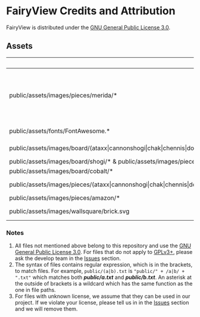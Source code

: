# FairyView Credits and Attribution

FairyView is distributed under the [GNU General Public License 3.0](LICENSE).

## Assets

Files | Source | Author | License | Notes
--- | --- | --- | --- | ---
public/assets/images/pieces/merida/* | The [lila](https://github.com/ornicar/lila/tree/master/public/piece/merida) repository, the [pychess-variants](https://github.com/gbtami/pychess-variants/tree/master/static/images/pieces/merida) repository, [ffish-test](https://github.com/thearst3rd/ffish-test) | Armando Hernandez Marroquin | [GPLv2+], see [lila's COPYING.md](https://github.com/ornicar/lila/blob/master/COPYING.md) |
public/assets/fonts/FontAwesome.* | [Font Awesome](https://github.com/FortAwesome/Font-Awesome) | [fontawesome.com](https://fontawesome.com) | See [LICENSE](https://fontawesome.dashgame.com/#license) | Version 4.7.0
public/assets/images/board/(ataxx\|cannonshogi\|chak\|chennis\|dobutsu\|gorogoro\|ic\|janggi\|makruk\|minishogi\|minixiangqi\|sittuyin\|torishogi\|xiangqi)/* | [pychess-variants](https://github.com/gbtami/pychess-variants) | pychess-variants contributors (???) | [GPLv3+] |
public/assets/images/board/shogi/* & public/assets/images/pieces/shogi/* | [Lishogi](https://lishogi.org) | (Unknown) | (Unknown) |
public/assets/images/board/cobalt/* | [dpldgr](https://github.com/dpldgr) | [dpldgr](https://github.com/dpldgr) | [GPLv3+] |
public/assets/images/pieces/(ataxx\|cannonshogi\|chak\|chennis\|dobutsu\|empire\|janggi\|khans\|kyoto\|makruk\|mansindam\|orda\|ordamirror\|ordavsempire\|seirawan\|shinobi\|shinobiplus\|sittuyin\|spartan\|synochess\|torishogi\|xiangqi)/* | [pychess-variants](https://github.com/gbtami/pychess-variants) | pychess-variants contributors (???) | [GPLv3+] |
public/assets/images/pieces/amazon/* | [dpldgr](https://github.com/dpldgr) | [dpldgr](https://github.com/dpldgr) | [GPLv3+] |
public/assets/images/wallsquare/brick.svg | [pychess-variants](https://github.com/gbtami/pychess-variants) | pychess-variants contributors (???) | [GPLv3+] |

[CC BY-NC-SA 4.0]: https://creativecommons.org/licenses/by-nc-sa/4.0/
[CC BY-SA 4.0]: https://creativecommons.org/licenses/by-sa/4.0/
[CC0]: https://creativecommons.org/share-your-work/public-domain/cc0/
[CC BY-NC 3.0]: https://creativecommons.org/licenses/by-nc/3.0/
[CC BY-SA 3.0]: https://creativecommons.org/licenses/by-sa/3.0/
[CC BY 3.0]: https://creativecommons.org/licenses/by/3.0/
[GPLv2+]: https://www.gnu.org/licenses/gpl-2.0.txt
[GPLv3+]: https://www.gnu.org/licenses/gpl-3.0.txt
[AGPLv3+]: https://www.gnu.org/licenses/agpl-3.0.txt

### Notes

1. All files not mentioned above belong to this repository and use the [GNU General Public License 3.0](LICENSE). For files that do not apply to [GPLv3+], please ask the develop team in the [Issues](https://github.com/ianfab/fairyground/issues) section.
2. The syntax of files contains regular expression, which is in the brackets, to match files. For example, `public/(a|b).txt` is `"public/" + /a|b/ + ".txt"` which matches both _**public/a.txt**_ and _**public/b.txt**_. An asterisk at the outside of brackets is a wildcard which has the same function as the one in file paths.
3. For files with unknown license, we assume that they can be used in our project. If we violate your license, please tell us in in the [Issues](https://github.com/ianfab/fairyground/issues) section and we will remove them.
